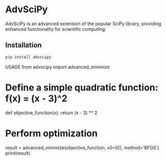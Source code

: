 # AdvSciPy

AdvSciPy is an advanced extension of the popular SciPy library, providing enhanced functionality for scientific computing.

## Installation

```bash
pip install advscipy
```

USAGE
from advscipy import advanced_minimize

# Define a simple quadratic function: f(x) = (x - 3)^2

def objective_function(x):
return (x - 3) \*\* 2

# Perform optimization

result = advanced_minimize(objective_function, x0=[0], method='BFGS')
print(result)
